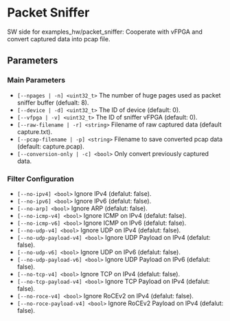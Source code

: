 # Packet Sniffer

SW side for examples_hw/packet_sniffer: Cooperate with vFPGA and convert captured data into pcap file.

## Parameters
### Main Parameters
- `[--npages | -n] <uint32_t>` The number of huge pages used as packet sniffer buffer (defualt: 8).
- `[--device | -d] <uint32_t>` The ID of device (default: 0).
- `[--vfpga | -v] <uint32_t>` The ID of sniffer vFPGA (default: 0).
- `[--raw-filename | -r] <string>` Filename of raw captured data (default capture.txt).
- `[--pcap-filename | -p] <string>` Filename to save converted pcap data (default: capture.pcap).
- `[--conversion-only | -c] <bool>` Only convert previously captured data.

### Filter Configuration
- `[--no-ipv4] <bool>` Ignore IPv4 (defalut: false).
- `[--no-ipv6] <bool>` Ignore IPv6 (defalut: false).
- `[--no-arp] <bool>` Ignore ARP (defalut: false).
- `[--no-icmp-v4] <bool>` Ignore ICMP on IPv4 (defalut: false).
- `[--no-icmp-v6] <bool>` Ignore ICMP on IPv6 (defalut: false).
- `[--no-udp-v4] <bool>` Ignore UDP on IPv4 (defalut: false).
- `[--no-udp-payload-v4] <bool>` Ignore UDP Payload on IPv4 (defalut: false).
- `[--no-udp-v6] <bool>` Ignore UDP on IPv6 (defalut: false).
- `[--no-udp-payload-v6] <bool>` Ignore UDP Payload on IPv6 (defalut: false).
- `[--no-tcp-v4] <bool>` Ignore TCP on IPv4 (defalut: false).
- `[--no-tcp-payload-v4] <bool>` Ignore TCP Payload on IPv4 (defalut: false).
- `[--no-roce-v4] <bool>` Ignore RoCEv2 on IPv4 (defalut: false).
- `[--no-roce-payload-v4] <bool>` Ignore RoCEv2 Payload on IPv4 (defalut: false).
        
